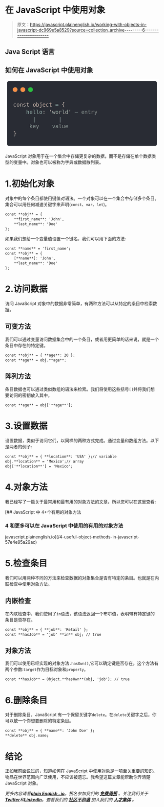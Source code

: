 # 在 JavaScript 中使用对象

> 原文：<https://javascript.plainenglish.io/working-with-objects-in-javascript-dc969e5a8529?source=collection_archive---------6----------------------->

## Java Script 语言

## 如何在 JavaScript 中使用对象

![](img/7bf706cc93379165373fd36e93a3a949.png)

JavaScript 对象用于在一个集合中存储更复杂的数据，而不是存储在单个数据类型的变量中。对象也可以被称为字典或数据散列表。

# 1.初始化对象

对象中的每个条目都使用键值对语法。一个对象可以在一个集合中存储多个条目。集合可以用任何减速关键字来声明(`const`、`var`、`let`)。

```
const **obj** = {
    **first_name**: 'John',
    **last_name**: 'Doe'
};
```

如果我们想给一个变量值设置一个键名，我们可以用下面的方法:

```
const **name** = 'first_name';
const **obj** = {
    [**name**]: 'John',
    **last_name**: 'Doe'
};
```

# 2.访问数据

访问 JavaScript 对象中的数据非常简单，有两种方法可以从特定的条目中检索数据。

## 可变方法

我们可以通过变量访问数据集合中的一个条目，或者用更简单的话来说，就是一个条目中存在的特定键。

```
const **obj** = { **age**: 20 };
const **age** = obj.**age**;
```

## 阵列方法

条目数据也可以通过类似数组的语法来检索。我们将使用这些括号`[]`并将我们想要访问的密钥放入其中。

```
const **age** = obj['**age**'];
```

# 3.设置数据

设置数据，类似于访问它们，以同样的两种方式完成。通过变量和数组方法。以下是两者的例子:

```
const **obj** = { **location**: 'USA' };// variable
obj.**location** = 'Mexico';// array
obj['**location**'] = 'Mexico';
```

# 4.对象方法

我已经写了一篇关于最常用和最有用的对象方法的文章，所以您可以在这里查看:

[](/4-useful-object-methods-in-javascript-57e4e95a29ac) [## JavaScript 中 4+个有用的对象方法

### 4 和更多可以在 JavaScript 中使用的有用的对象方法

javascript.plainenglish.io](/4-useful-object-methods-in-javascript-57e4e95a29ac) 

# 5.检查条目

我们可以用两种不同的方法来检查数据的对象集合是否有特定的条目。也就是在内联检查中使用对象方法。

## 内嵌检查

在内联检查中，我们使用了`in`语法，该语法返回一个布尔值，表明带有特定键的条目是否存在。

```
const **obj** = { **job**: 'Retail' };
const **hasJob** = 'job' **in** obj; // true
```

## 对象方法

我们可以使用已经实现的对象方法`.hasOwn()`,它可以确定键是否存在。这个方法有两个参数:`target`作为目标对象和`property`。

```
const **hasJob** = Object.**hasOwn**(obj, 'job'); // true
```

# 6.删除条目

对于删除条目，JavaScript 有一个保留关键字`delete`。在`delete`关键字之后，你可以放一个你想要删除的特定条目。

```
const **obj** = { **name**: 'John Doe' };
**delete** obj.name;
```

# 结论

正如我前面说过的，知道如何在 JavaScript 中使用对象是一项至关重要的知识。物品在世界范围内广泛使用，不应该被遗忘。我希望这篇文章能帮助你弄清楚 JavaScript 对象。

*更多内容请看*[***plain English . io***](https://plainenglish.io/)*。报名参加我们的* [***免费周报***](http://newsletter.plainenglish.io/) *。关注我们关于*[***Twitter***](https://twitter.com/inPlainEngHQ)*和*[***LinkedIn***](https://www.linkedin.com/company/inplainenglish/)*。查看我们的* [***社区不和谐***](https://discord.gg/GtDtUAvyhW) *加入我们的* [***人才集体***](https://inplainenglish.pallet.com/talent/welcome) *。*